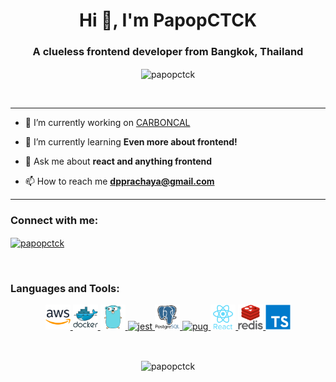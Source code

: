 <h1 align="center">Hi 👋, I'm PapopCTCK</h1>
<h3 align="center">A clueless frontend developer from Bangkok, Thailand</h3>

<p align="center"><img align="center" src="https://github-readme-streak-stats.herokuapp.com/?user=papopctck&theme=dark" alt="papopctck" /></p>

<br />

---
  
- 🔭 I’m currently working on [CARBONCAL](https://www.gideon-one.com/products/carbon-cal)

- 🌱 I’m currently learning **Even more about frontend!**

- 💬 Ask me about **react and anything frontend**

- 📫 How to reach me **dpprachaya@gmail.com**

---

<h3 align="left">Connect with me:</h3>
<p align="left">
<a href="https://linkedin.com/in/papopctck" target="blank"><img align="center" src="https://raw.githubusercontent.com/rahuldkjain/github-profile-readme-generator/master/src/images/icons/Social/linked-in-alt.svg" alt="papopctck" height="30" width="40" /></a>
</p>

<br />

<h3 align="left">Languages and Tools:</h3>
<p align="center"> <a href="https://aws.amazon.com" target="_blank" rel="noreferrer"> <img src="https://raw.githubusercontent.com/devicons/devicon/master/icons/amazonwebservices/amazonwebservices-original-wordmark.svg" alt="aws" width="40" height="40"/> </a> <a href="https://www.docker.com/" target="_blank" rel="noreferrer"> <img src="https://raw.githubusercontent.com/devicons/devicon/master/icons/docker/docker-original-wordmark.svg" alt="docker" width="40" height="40"/> </a> <a href="https://golang.org" target="_blank" rel="noreferrer"> <img src="https://raw.githubusercontent.com/devicons/devicon/master/icons/go/go-original.svg" alt="go" width="40" height="40"/> </a> <a href="https://jestjs.io" target="_blank" rel="noreferrer"> <img src="https://www.vectorlogo.zone/logos/jestjsio/jestjsio-icon.svg" alt="jest" width="40" height="40"/> </a> <a href="https://www.postgresql.org" target="_blank" rel="noreferrer"> <img src="https://raw.githubusercontent.com/devicons/devicon/master/icons/postgresql/postgresql-original-wordmark.svg" alt="postgresql" width="40" height="40"/> </a> <a href="https://pugjs.org" target="_blank" rel="noreferrer"> <img src="https://cdn.worldvectorlogo.com/logos/pug.svg" alt="pug" width="40" height="40"/> </a> <a href="https://reactjs.org/" target="_blank" rel="noreferrer"> <img src="https://raw.githubusercontent.com/devicons/devicon/master/icons/react/react-original-wordmark.svg" alt="react" width="40" height="40"/> </a> <a href="https://redis.io" target="_blank" rel="noreferrer"> <img src="https://raw.githubusercontent.com/devicons/devicon/master/icons/redis/redis-original-wordmark.svg" alt="redis" width="40" height="40"/> </a> <a href="https://www.typescriptlang.org/" target="_blank" rel="noreferrer"> <img src="https://raw.githubusercontent.com/devicons/devicon/master/icons/typescript/typescript-original.svg" alt="typescript" width="40" height="40"/> </a> </p>


<br />

<p align="center"><img align="center" src="https://github-readme-stats.vercel.app/api/top-langs?username=papopctck&show_icons=true&theme=dark&locale=en&layout=compact" alt="papopctck" /></p>
